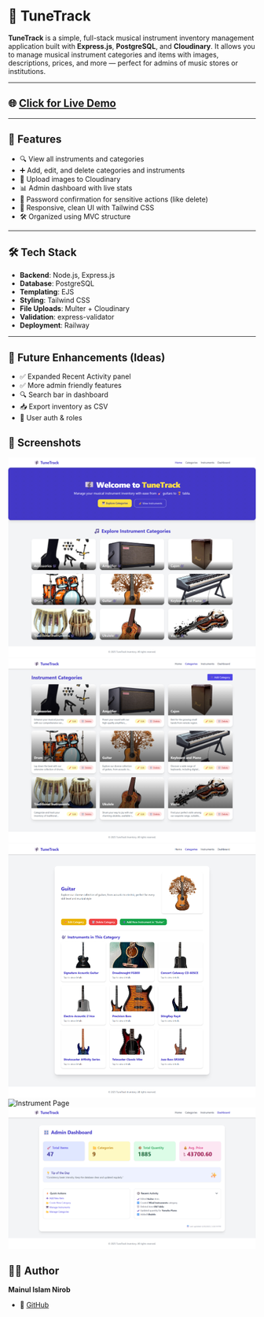 # 🎼 TuneTrack

**TuneTrack** is a simple, full-stack musical instrument inventory management application built with **Express.js**, **PostgreSQL**, and **Cloudinary**. It allows you to manage musical instrument categories and items with images, descriptions, prices, and more — perfect for admins of music stores or institutions.

---

## 🌐 [Click for Live Demo](https://tune-track.onrender.com/)

---

## 🚀 Features

- 🔍 View all instruments and categories
- ➕ Add, edit, and delete categories and instruments
- 📁 Upload images to Cloudinary
- 📊 Admin dashboard with live stats
- 🔐 Password confirmation for sensitive actions (like delete)
- 🧠 Responsive, clean UI with Tailwind CSS
- 🛠️ Organized using MVC structure

---

## 🛠️ Tech Stack

- **Backend**: Node.js, Express.js
- **Database**: PostgreSQL
- **Templating**: EJS
- **Styling**: Tailwind CSS
- **File Uploads**: Multer + Cloudinary
- **Validation**: express-validator
- **Deployment**: Railway

---

## 🧪 Future Enhancements (Ideas)

* ✅ Expanded Recent Activity panel
* ✅ More admin friendly features
* 🔍 Search bar in dashboard
* 📥 Export inventory as CSV
* 👥 User auth & roles

## 📸 Screenshots
![Home Page](./homepage.png)
![Category Page](./category%20page.png)
![Category Details](./category%20detail.png)
![Instrument Page](./instrument%20page.png)
![Dashboard](./dashboard.png)



## 🧑‍💻 Author

**Mainul Islam Nirob**

* 🔗 [GitHub](https://github.com/Mainul-Islam-Nirob)
